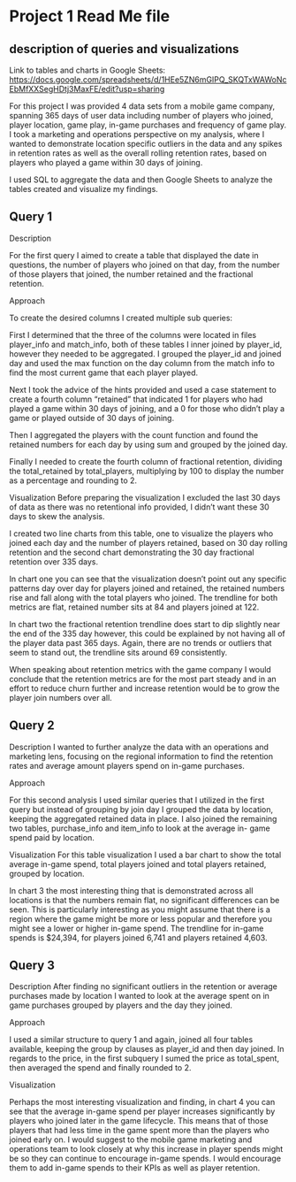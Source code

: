 # Project 1 Read Me file 
## description of queries and visualizations
 
Link to tables and charts in Google Sheets:
https://docs.google.com/spreadsheets/d/1HEe5ZN6mGIPQ_SKQTxWAWoNcEbMfXXSegHDtj3MaxFE/edit?usp=sharing
 
For this project I was provided 4 data sets from a mobile game company, spanning 365 days of user data including  number of players who joined,  player location, game play, in-game purchases and frequency of game play. I took a marketing and operations perspective on my analysis, where I wanted to demonstrate location specific outliers in the data and any spikes in retention rates as well as the overall rolling retention rates, based on players who played a game within 30 days of joining. 

I used SQL to aggregate the data and then Google Sheets to analyze the tables created and visualize my findings. 
 
## Query 1
Description 
 
For the first query  I aimed to create a table that displayed the date in questions, the number of players who joined on that day, from the number of those players that joined, the number retained and the fractional retention. 
 
Approach
 
To create the desired columns I created multiple sub queries: 
 
First I determined that the three of the columns were located in files player_info and match_info, both of these tables I inner joined by player_id, however they needed to be aggregated. I grouped the player_id and joined day and used the max function on the day column from the match info to find the most current game that each player played. 
 
Next I took the advice of the hints provided and used a case statement to create a fourth column “retained” that indicated 1 for players who had played a game within 30 days of joining, and a 0 for those who didn’t play a game or played outside of 30 days of joining. 
 
Then I aggregated the players with the count function and found the retained numbers for each day by using sum and grouped by the joined day. 
 
Finally I needed to create the fourth column of fractional retention, dividing the total_retained by total_players, multiplying by 100 to display the number as a percentage and rounding to 2.
 
Visualization
Before preparing the visualization I excluded the last 30 days of data as there was no retentional info provided, I didn’t want these 30 days to skew the analysis. 
 
I created two line charts from this table, one to visualize the players who joined each day and the number of players retained, based on 30 day rolling retention and the second chart demonstrating the 30 day fractional retention over 335 days.
 
In chart one you can see that the visualization doesn’t point out any specific patterns day over day for players joined and retained, the retained numbers rise and fall along with the total players who joined. The trendline for both metrics are flat, retained number sits at 84 and players joined at 122.
 
In chart two the fractional retention trendline does start to dip slightly near the end of the 335 day however, this could be  explained by not having all of the player data past 365 days. Again, there are no trends or outliers that seem to stand out, the trendline sits around 69 consistently. 
 
When speaking about retention metrics with the game company I would conclude that the retention metrics are for the most part steady and in an effort to reduce churn further and increase retention would be to grow the player join numbers over all. 
 
## Query 2
 
Description
I wanted to further analyze the data with an operations and marketing lens, focusing on the regional information to find the retention rates and average amount players spend on in-game purchases. 
 
Approach
 
For this second analysis I used similar queries that I utilized in the first query but instead of grouping by join day I grouped the data by location, keeping the aggregated retained data in place. I also joined the remaining two tables, purchase_info and item_info to look at the average in- game spend paid by location.
 
Visualization
For this table visualization I used a bar chart to show the total average in-game spend, total players joined and total players retained, grouped by location. 
 
In chart 3 the most interesting thing that is demonstrated across all locations is that the numbers remain flat, no significant differences can be seen. This is particularly interesting as you might assume that there is a region where the game might be more or less popular and therefore you might see a lower or higher in-game spend. The trendline for in-game spends is $24,394, for players joined 6,741 and players retained 4,603.
 
## Query 3
 
Description
After finding no significant outliers in the retention or average purchases made by location I wanted to look at the average spent on in game purchases grouped by players and the day they joined. 
 
Approach
 
I used a similar structure to query 1 and again, joined all four tables available, keeping the group by clauses as player_id and then day joined. In regards to the price, in the first subquery I sumed the price as total_spent, then averaged the spend and finally rounded to 2. 
 
Visualization
 
Perhaps the most interesting visualization and finding, in chart 4 you can see that the average in-game spend per player increases significantly by players who joined later in the game lifecycle. This means that of those players that had less time in the game spent more than the players who joined early on. I would suggest to the mobile game marketing and operations team to look closely at why this increase in player spends might be so they can continue to encourage in-game spends. I would encourage them to add in-game spends to their KPIs as well as player retention. 
 
 
 
